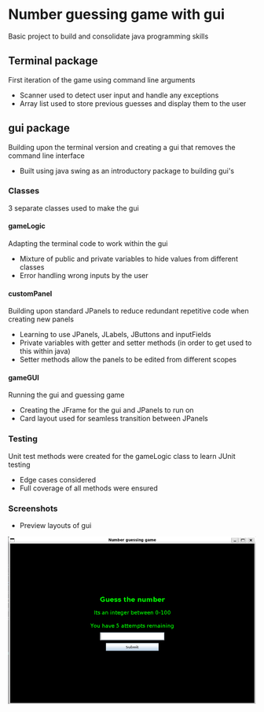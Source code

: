 # Number guessing game with gui
Basic project to build and consolidate java programming skills


## Terminal package
First iteration of the game using command line arguments 
- Scanner used to detect user input and handle any exceptions
- Array list used to store previous guesses and display them to the user

## gui package
Building upon the terminal version and creating a gui that removes the command line interface 
- Built using java swing as an introductory package to building gui's  

### Classes
3 separate classes used to make the gui
#### gameLogic
Adapting the terminal code to work within the gui
- Mixture of public and private variables to hide values from different classes
- Error handling wrong inputs by the user

#### customPanel
Building upon standard JPanels to reduce redundant repetitive code when creating new panels
- Learning to use JPanels, JLabels, JButtons and inputFields
- Private variables with getter and setter methods (in order to get used to this within java)
- Setter methods allow the panels to be edited from different scopes

#### gameGUI
Running the gui and guessing game
- Creating the JFrame for the gui and JPanels to run on
- Card layout used for seamless transition between JPanels

### Testing
Unit test methods were created for the gameLogic class to learn JUnit testing 
- Edge cases considered
- Full coverage of all methods were ensured

### Screenshots
- Preview layouts of gui

![alt text](https://github.com/SuperSalcedo22/number_guesser/blob/master/play_panel.png "Play Panel")
